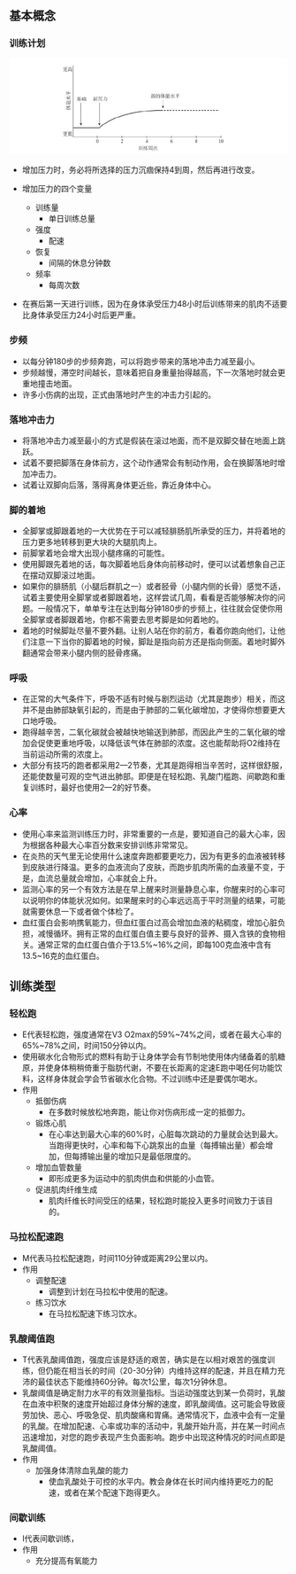 ## 基本概念

### 训练计划

![](assets/丹尼尔斯经典跑步训练法/身体对新压力的反应.jpg)

- 增加压力时，务必将所选择的压力沉痼保持4到周，然后再进行改变。
- 增加压力的四个变量
  - 训练量
    - 单日训练总量
  - 强度
    - 配速
  - 恢复
    - 间隔的休息分钟数
  - 频率
    - 每周次数

- 在赛后第一天进行训练，因为在身体承受压力48小时后训练带来的肌肉不适要比身体承受压力24小时后更严重。

### 步频

- 以每分钟180步的步频奔跑，可以将跑步带来的落地冲击力减至最小。
- 步频越慢，滞空时间越长，意味着把自身重量抬得越高，下一次落地时就会更重地撞击地面。
- 许多小伤病的出现，正式由落地时产生的冲击力引起的。

### 落地冲击力

- 将落地冲击力减至最小的方式是假装在滚过地面，而不是双脚交替在地面上跳跃。
- 试着不要把脚落在身体前方，这个动作通常会有制动作用，会在换脚落地时增加冲击力。
- 试着让双脚向后落，落得离身体更近些，靠近身体中心。

### 脚的着地

- 全脚掌或脚跟着地的一大优势在于可以减轻腓肠肌所承受的压力，并将着地的压力更多地转移到更大块的大腿肌肉上。
- 前脚掌着地会增大出现小腿疼痛的可能性。
- 使用脚跟先着地的话，每次脚着地后身体向前移动时，便可以试着想象自己正在摆动双脚滚过地面。
- 如果你的腓肠肌（小腿后群肌之一）或者胫骨（小腿内侧的长骨）感觉不适，试着主要使用全脚掌或者脚跟着地，这样尝试几周，看看是否能够解决你的问题。一般情况下，单单专注在达到每分钟180步的步频上，往往就会促使你用全脚掌或者脚跟着地，你都不需要去思考脚是如何着地的。
- 着地的时候脚趾尽量不要外翻。让别人站在你的前方，看着你跑向他们，让他们注意一下当你的脚着地的时候，脚趾是指向前方还是指向侧面。着地时脚外翻通常会带来小腿内侧的胫骨疼痛。

### 呼吸

- 在正常的大气条件下，呼吸不适有时候与剧烈运动（尤其是跑步）相关，而这并不是由肺部缺氧引起的，而是由于肺部的二氧化碳增加，才使得你想要更大口地呼吸。
- 跑得越辛苦，二氧化碳就会被越快地输送到肺部，而因此产生的二氧化碳的增加会促使更重地呼吸，以降低该气体在肺部的浓度。这也能帮助将O2维持在当前运动所需的浓度上。
- 大部分有技巧的跑者都采用2—2节奏，尤其是跑得相当辛苦时，这样很舒服，还能使数量可观的空气进出肺部。即便是在轻松跑、乳酸门槛跑、间歇跑和重复训练时，最好也使用2—2的好节奏。

### 心率

- 使用心率来监测训练压力时，非常重要的一点是，要知道自己的最大心率，因为根据各种最大心率百分数来安排训练非常常见。
- 在炎热的天气里无论使用什么速度奔跑都要更吃力，因为有更多的血液被转移到皮肤进行降温。更多的血液流向了皮肤，而跑步肌肉所需的血液量不变，于是，血流总量就会增加，心率就会上升。
- 监测心率的另一个有效方法是在早上醒来时测量静息心率，你醒来时的心率可以说明你的体能状况如何。如果醒来时的心率远远高于平时测量的结果，可能就需要休息一下或者做个体检了。
- 血红蛋白会影响携氧能力，但血红蛋白过高会增加血液的粘稠度，增加心脏负担，减慢循环。拥有正常的血红蛋白值主要与良好的营养、摄入含铁的食物相关。通常正常的血红蛋白值介于13.5%~16%之间，即每100克血液中含有13.5~16克的血红蛋白。

## 训练类型

### 轻松跑

- E代表轻松跑，强度通常在V3 O2max的59%~74%之间，或者在最大心率的65%~78%之间，时间150分钟以内。
- 使用碳水化合物形式的燃料有助于让身体学会有节制地使用体内储备着的肌糖原，并使身体稍稍倚重于脂肪代谢，不要在长距离的定速E跑中喝任何功能饮料，这样身体就会学会节省碳水化合物。不过训练中还是要偶尔喝水。
- 作用
  - 抵御伤病
    - 在多数时候放松地奔跑，能让你对伤病形成一定的抵御力。
  - 锻炼心肌
    - 在心率达到最大心率的60%时，心脏每次跳动的力量就会达到最大。当跑得更快时，心率和每下心跳泵出的血量（每搏输出量）都会增加，但每搏输出量的增加只是最低限度的。
  - 增加血管数量
    - 即形成更多为运动中的肌肉供血和供能的小血管。
  - 促进肌肉纤维生成
    - 肌肉纤维长时间受压的结果，轻松跑时能投入更多时间致力于该目的。

### 马拉松配速跑

- M代表马拉松配速跑，时间110分钟或距离29公里以内。
- 作用
  - 调整配速
    - 调整到计划在马拉松中使用的配速。
  - 练习饮水
    - 在马拉松配速下练习饮水。

### 乳酸阈值跑

- T代表乳酸阈值跑，强度应该是舒适的艰苦，确实是在以相对艰苦的强度训练，但仍能在相当长的时间（20-30分钟）内维持这样的配速，并且在精力充沛的最佳状态下能维持60分钟。每次1公里，每次1分钟休息。
- 乳酸阈值是确定耐力水平的有效测量指标。当运动强度达到某一负荷时，乳酸在血液中积聚的速度开始超过身体分解的速度，即乳酸阈值。这可能会导致疲劳加快、恶心、呼吸急促、肌肉酸痛和胃痛。通常情况下，血液中会有一定量的乳酸。在增加配速、心率或功率的活动中，乳酸开始升高，并在某一时间点迅速增加，对您的跑步表现产生负面影响。跑步中出现这种情况的时间点即是乳酸阈值。
- 作用
  - 加强身体清除血乳酸的能力
    - 使血乳酸处于可控的水平内。教会身体在长时间内维持更吃力的配速，或者在某个配速下跑得更久。

### 间歇训练

- I代表间歇训练，
- 作用
  - 充分提高有氧能力
